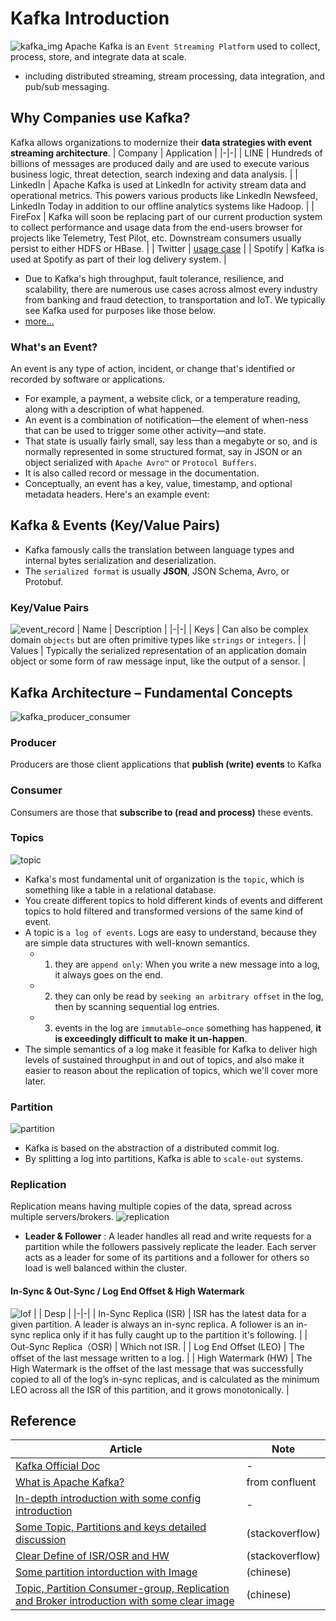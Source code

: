 # Kafka Introduction
![kafka_img](./imgs/what_is_kafka_and_how_does_it_work.png)
Apache Kafka is an `Event Streaming Platform` used to collect, process, store, and integrate data at scale. 
- including distributed streaming, stream processing, data integration, and pub/sub messaging.
## Why Companies use Kafka? 
 Kafka allows organizations to modernize their **data strategies with event streaming architecture**.
| Company | Application |
|-|-|
| LINE | Hundreds of billions of messages are produced daily and are used to execute various business logic, threat detection, search indexing and data analysis.  |
| LinkedIn | Apache Kafka is used at LinkedIn for activity stream data and operational metrics. This powers various products like LinkedIn Newsfeed, LinkedIn Today in addition to our offline analytics systems like Hadoop. |
| FireFox | Kafka will soon be replacing part of our current production system to collect performance and usage data from the end-users browser for projects like Telemetry, Test Pilot, etc. Downstream consumers usually persist to either HDFS or HBase. |
| Twitter | [usage case](https://blog.twitter.com/engineering/en_us/a/2015/handling-five-billion-sessions-a-day-in-real-time) |
| Spotify | Kafka is used at Spotify as part of their log delivery system. |
- Due to Kafka's high throughput, fault tolerance, resilience, and scalability, there are numerous use cases across almost every industry 
from banking and fraud detection, to transportation and IoT. We typically see Kafka used for purposes like those below.
- [more...](https://kafka.apache.org/powered-by)

### What's an Event?
An event is any type of action, incident, or change that's identified or recorded by software or applications. 
- For example, a payment, a website click, or a temperature reading, along with a description of what happened.
- An event is a combination of notification—the element of when-ness that can be used to trigger some other activity—and state.
- That state is usually fairly small, say less than a megabyte or so, and is normally represented in some structured format, say in JSON or an object serialized with `Apache Avro™` or `Protocol Buffers`.
- It is also called record or message in the documentation.
- Conceptually, an event has a key, value, timestamp, and optional metadata headers. Here's an example event:

## Kafka & Events (Key/Value Pairs)
- Kafka famously calls the translation between language types and internal bytes serialization and deserialization. 
- The `serialized format` is usually **JSON**, JSON Schema, Avro, or Protobuf.
### Key/Value Pairs
![event_record](./imgs//event_record.png)
| Name  | Description |
|-|-|
| Keys | Can also be complex domain `objects` but are often primitive types like `strings` or `integers`. |
| Values | Typically the serialized representation of an application domain object or some form of raw message input, like the output of a sensor. |


## Kafka Architecture – Fundamental Concepts
![kafka_producer_consumer](./imgs/kafka_producer_consumer.png)
### Producer
Producers are those client applications that **publish (write) events** to Kafka
### Consumer
Consumers are those that **subscribe to (read and process)** these events.

### Topics
![topic](imgs/topic.png)
- Kafka's most fundamental unit of organization is the `topic`, which is something like a table in a relational database. 
- You create different topics to hold different kinds of events and different topics to hold filtered and transformed versions of the same kind of event.
- A topic is `a log of events`. Logs are easy to understand, because they are simple data structures with well-known semantics. 
    - 1. they are `append only`: When you write a new message into a log, it always goes on the end. 
    - 2. they can only be read by `seeking an arbitrary offset` in the log, then by scanning sequential log entries. 
    - 3. events in the log are `immutable—once` something has happened, **it is exceedingly difficult to make it un-happen**.
- The simple semantics of a log make it feasible for Kafka to deliver high levels of sustained throughput in and out of topics, and also make it easier to reason about the replication of topics, which we'll cover more later.

### Partition
![partition](./imgs/partition.png)
- Kafka is based on the abstraction of a distributed commit log. 
- By splitting a log into partitions, Kafka is able to `scale-out` systems.

### Replication
Replication means having multiple copies of the data, spread across multiple servers/brokers.
![replication](./imgs/replication.png)
- **Leader & Follower** : A leader handles all read and write requests for a partition while the followers passively replicate the leader. Each server acts as a leader for some of its partitions and a follower for others so load is well balanced within the cluster.
#### In-Sync & Out-Sync / Log End Offset & High Watermark
![lof](./imgs/lof_hw.png)
| | Desp |
|-|-|
| In-Sync Replica (ISR) | ISR has the latest data for a given partition. A leader is always an in-sync replica. A follower is an in-sync replica only if it has fully caught up to the partition it's following. |
| Out-Sync Replica（OSR) | Which not ISR. |
| Log End Offset (LEO) | The offset of the last message written to a log. |
| High Watermark (HW) | The High Watermark is the offset of the last message that was successfully copied to all of the log’s in-sync replicas, and is calculated as the minimum LEO across all the ISR of this partition, and it grows monotonically. |

## Reference
| Article | Note |
|-|-|
| [Kafka Official Doc](https://kafka.apache.org/documentation/) | - |
| [What is Apache Kafka?](https://developer.confluent.io/what-is-apache-kafka/) | from confluent |
| [In-depth introduction with some config introduction](https://hevodata.com/learn/kafka-replication)| - |
| [Some Topic, Partitions and keys detailed discussion](https://stackoverflow.com/questions/37511922/topics-partitions-and-keys) | (stackoverflow) |
| [Clear Define of ISR/OSR and HW ]( https://stackoverflow.com/questions/39203215/kafka-difference-between-log-end-offsetleo-vs-high-watermarkhw) | (stackoverflow) |
| [Some partition intorduction with Image](https://zhuanlan.zhihu.com/p/371886710) | (chinese) |
| [Topic, Partition Consumer-group, Replication and Broker introduction with some clear image](https://segmentfault.com/a/1190000040633029) | (chinese) |
